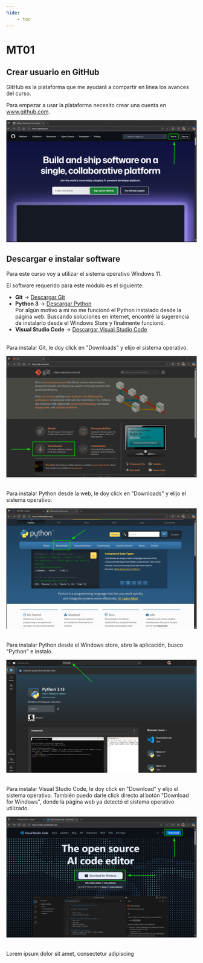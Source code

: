 ```yaml
---
hide:
    - toc
---
```


# MT01

## **Crear usuario en GitHub**
GitHub es la plataforma que me ayudará a compartir en linea los avances del curso.

Para empezar a usar la plataforma necesito crear una cuenta en www.github.com.
 
![](../images/MT01/USUARIO-GITHUB.png)
<br>
## **Descargar e instalar software**

Para este curso voy a utilizar el sistema operativo Windows 11.

El software requerido para este módulo es el siguiente:

- **Git** → [Descargar Git](https://git-scm.com)  
- **Python 3** → [Descargar Python](https://www.python.org)  
Por algún motivo a mi no me funcionó el Python instalado desde la página web. Buscando soluciones en internet, encontré la sugerencia de instalarlo desde el Windows Store y finalmente funcionó.
- **Visual Studio Code** → [Descargar Visual Studio Code](https://code.visualstudio.com/)  

<br>
Para instalar Git, le doy click en "Downloads" y elijo el sistema operativo.

![](../images/MT01/INSTALAR-GIT.png)

<br>
Para instalar Python desde la web, le doy click en "Downloads" y elijo el sistema operativo.

![](../images/MT01/INSTALAR-PYTHON-WEB.png)

<br>
Para instalar Python desde el Windows store, abro la aplicación, busco "Python" e instalo.

![](../images/MT01/INSTALAR-PYTHON.png)

<br>
Para instalar Visual Studio Code, le doy click en "Download" y elijo el sistema operativo. También puedo darle click directo al botón "Download for Windows", donde la página web ya detectó el sistema operativo utilizado.

![](../images/MT01/INSTALAR-VSCODE.png)

<br>
Lorem ipsum dolor sit amet, consectetur adipiscing 
